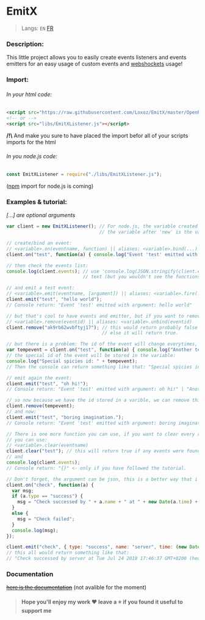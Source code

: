 # EmitX
> Langs: `EN` [FR](README_FR.md)
### Description:
This little project allows you to easily create events listeners and events emitters for an easy usage of custom events and [webshockets](https://www.websocket.org/) usage!

### Import:
###### In your html code:
```html
<script src="https://raw.githubusercontent.com/Loxoz/EmitX/master/OpenRelease/EmitXListener.min.js"></script>
<!-- or -->
<script src="libs/EmitXListener.js"></script>
```
**/!\\** And make you sure to have placed the import befor all of your scripts imports for the html

###### In you node.js code:
```javascript
const EmitXListener = require("./libs/EmitXListener.js");
```
([npm](https://www.npmjs.com/) import for node.js is coming)

### Examples & tutorial:
*\[...\] are optional arguments*
```javascript
var client = new EmitXListener(); // For node.js, the variable created above need to use that too, make sure
                                  // the variable after 'new' is the variable who require the file.

// create/bind an event:
// <variable>.on(eventname, function) || aliases: <variable>.bind(...)
client.on("test", function(a) { console.log("Event 'test' emitted with argument: " + a); });

// then check the events list:
console.log(client.events); // use 'console.log(JSON.stringify(client.events));' instead if you want to be a
                            // text (but you wouldn't see the functions)

// and emit a test event:
// <variable>.emit(eventname, [argument]) || aliases: <variable>.fire(...)
client.emit("test", "hello world");
// Console return: "Event 'test' emitted with argument: hello world"

// but that's cool to have events and emitter, but if you want to remove one, you can use:
// <variable>.remove(eventid) || aliases: <variable>.unbind(eventid)
client.remove("ak9rb62wvbftyj17"); // this would return probably false because the id doesn't exists,
                                   // else it will return true.

// but there is a problem: The id of the event will change everytimes, then to fix that, you can use:
var tempevent = client.on("test", function(a) { console.log("Another test function.") });
// the special id of the event will be stored in the variable:
console.log("Special spicies id: " + tempevent);
// Then the console can return something like that: "Special spicies id: ozcmtdnqxzs9vzkh"

// emit again the event:
client.emit("test", "oh hi!");
// Console return: "Event 'test' emitted with argument: oh hi!" | "Another test function."

// so now because we have the id stored in a varible, we can remove this event:
client.remove(tempevent);
// and now:
client.emit("test", "boring imagination.");
// Console return: "Event 'test' emitted with argument: boring imagination."

// There is one more function you can use, if you want to clear every registered events with the same name,
// you can use:
// <variable>.clear(eventname)
client.clear("test"); // this will return true if any events were found
// and
console.log(client.events);
// Console return: "{}" <- only if you have followed the tutorial.

// Don't forget, the argument can be json, this is a better way that i recommand:
client.on("check", function(a) {
  var msg;
  if (a.type == "success") {
    msg = "Check successed by " + a.name + " at " + new Date(a.time) + "!";
  }
  else {
    msg = "Check failed";
  }
  console.log(msg);
});

client.emit("check", { type: "success", name: "server", time: (new Date).getTime() } );
// this all would return something like that:
// "Check successed by server at Tue Jul 24 2018 17:46:37 GMT+0200 (heure d’été d’Europe centrale)!" 
```

### Documentation
~~[here is the documentation](https://github.com/Loxoz/EmitX/wiki)~~ (not avalible for the moment)

> #### Hope you'll enjoy my work ❤️ leave a ⭐️ if you found it useful to support me
